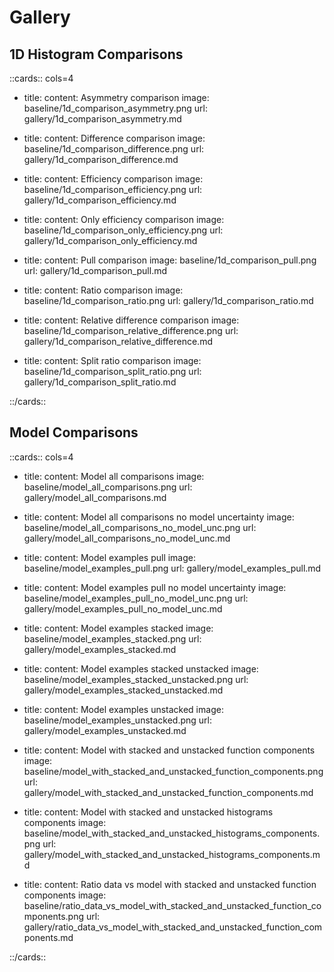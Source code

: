 # Gallery

## 1D Histogram Comparisons

::cards:: cols=4

- title:
  content: Asymmetry comparison
  image: baseline/1d_comparison_asymmetry.png
  url: gallery/1d_comparison_asymmetry.md

- title:
  content: Difference comparison
  image: baseline/1d_comparison_difference.png
  url: gallery/1d_comparison_difference.md

- title:
  content: Efficiency comparison
  image: baseline/1d_comparison_efficiency.png
  url: gallery/1d_comparison_efficiency.md

- title:
  content: Only efficiency comparison
  image: baseline/1d_comparison_only_efficiency.png
  url: gallery/1d_comparison_only_efficiency.md

- title:
  content: Pull comparison
  image: baseline/1d_comparison_pull.png
  url: gallery/1d_comparison_pull.md

- title:
  content: Ratio comparison
  image: baseline/1d_comparison_ratio.png
  url: gallery/1d_comparison_ratio.md

- title:
  content: Relative difference comparison
  image: baseline/1d_comparison_relative_difference.png
  url: gallery/1d_comparison_relative_difference.md

- title:
  content: Split ratio comparison
  image: baseline/1d_comparison_split_ratio.png
  url: gallery/1d_comparison_split_ratio.md

::/cards::

## Model Comparisons

::cards:: cols=4

- title:
  content: Model all comparisons
  image: baseline/model_all_comparisons.png
  url: gallery/model_all_comparisons.md

- title:
  content: Model all comparisons no model uncertainty
  image: baseline/model_all_comparisons_no_model_unc.png
  url: gallery/model_all_comparisons_no_model_unc.md

- title:
  content: Model examples pull
  image: baseline/model_examples_pull.png
  url: gallery/model_examples_pull.md

- title:
  content: Model examples pull no model uncertainty
  image: baseline/model_examples_pull_no_model_unc.png
  url: gallery/model_examples_pull_no_model_unc.md

- title:
  content: Model examples stacked
  image: baseline/model_examples_stacked.png
  url: gallery/model_examples_stacked.md

- title:
  content: Model examples stacked unstacked
  image: baseline/model_examples_stacked_unstacked.png
  url: gallery/model_examples_stacked_unstacked.md

- title:
  content: Model examples unstacked
  image: baseline/model_examples_unstacked.png
  url: gallery/model_examples_unstacked.md

- title:
  content: Model with stacked and unstacked function components
  image: baseline/model_with_stacked_and_unstacked_function_components.png
  url: gallery/model_with_stacked_and_unstacked_function_components.md

- title:
  content: Model with stacked and unstacked histograms components
  image: baseline/model_with_stacked_and_unstacked_histograms_components.png
  url: gallery/model_with_stacked_and_unstacked_histograms_components.md

- title:
  content: Ratio data vs model with stacked and unstacked function components
  image: baseline/ratio_data_vs_model_with_stacked_and_unstacked_function_components.png
  url: gallery/ratio_data_vs_model_with_stacked_and_unstacked_function_components.md

::/cards::
